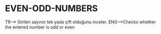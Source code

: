 # EVEN-ODD-NUMBERS
TR--> Girilen sayının tek yada çift olduğunu inceler. ENG-->Checks whether the entered number is odd or even
